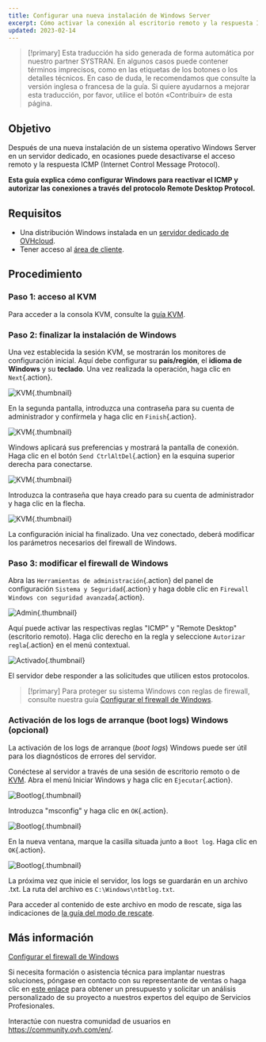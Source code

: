 ```yaml
---
title: Configurar una nueva instalación de Windows Server
excerpt: Cómo activar la conexión al escritorio remoto y la respuesta ICMP
updated: 2023-02-14
---
```


> [!primary]
> Esta traducción ha sido generada de forma automática por nuestro partner SYSTRAN. En algunos casos puede contener términos imprecisos, como en las etiquetas de los botones o los detalles técnicos. En caso de duda, le recomendamos que consulte la versión inglesa o francesa de la guía. Si quiere ayudarnos a mejorar esta traducción, por favor, utilice el botón «Contribuir» de esta página.
> 

## Objetivo

Después de una nueva instalación de un sistema operativo Windows Server en un servidor dedicado, en ocasiones puede desactivarse el acceso remoto y la respuesta ICMP (Internet Control Message Protocol).

**Esta guía explica cómo configurar Windows para reactivar el ICMP y autorizar las conexiones a través del protocolo Remote Desktop Protocol.**

## Requisitos

- Una distribución Windows instalada en un [servidor dedicado de OVHcloud](https://www.ovhcloud.com/es-es/bare-metal/).
- Tener acceso al [área de cliente](https://www.ovh.com/auth/?action=gotomanager&from=https://www.ovh.es/&ovhSubsidiary=es).

## Procedimiento

### Paso 1: acceso al KVM

Para acceder a la consola KVM, consulte la [guía KVM](/pages/cloud/dedicated/using_ipmi_on_dedicated_servers#utilizar-el-kvm-a-traves-de-su-navegador-web-solo-para-los-servidores-mas-recientes).

### Paso 2: finalizar la instalación de Windows

Una vez establecida la sesión KVM, se mostrarán los monitores de configuración inicial. Aquí debe configurar su **país/región**, el **idioma de Windows** y su **teclado**. Una vez realizada la operación, haga clic en `Next`{.action}.

![KVM](images/setup-03.png){.thumbnail}

En la segunda pantalla, introduzca una contraseña para su cuenta de administrador y confírmela y haga clic en `Finish`{.action}.

![KVM](images/setup-04.png){.thumbnail}

Windows aplicará sus preferencias y mostrará la pantalla de conexión. Haga clic en el botón `Send CtrlAltDel`{.action} en la esquina superior derecha para conectarse.

![KVM](images/setup-05.png){.thumbnail}

Introduzca la contraseña que haya creado para su cuenta de administrador y haga clic en la flecha.

![KVM](images/setup-06.png){.thumbnail}

La configuración inicial ha finalizado. Una vez conectado, deberá modificar los parámetros necesarios del firewall de Windows.

### Paso 3: modificar el firewall de Windows

Abra las `Herramientas de administración`{.action} del panel de configuración `Sistema y Seguridad`{.action} y haga doble clic en `Firewall Windows con seguridad avanzada`{.action}.

![Admin](images/windows4.png){.thumbnail}

Aquí puede activar las respectivas reglas "ICMP" y "Remote Desktop" (escritorio remoto). Haga clic derecho en la regla y seleccione `Autorizar regla`{.action} en el menú contextual.

![Activado](images/windows5.png){.thumbnail}

El servidor debe responder a las solicitudes que utilicen estos protocolos.

> [!primary]
> Para proteger su sistema Windows con reglas de firewall, consulte nuestra guía [Configurar el firewall de Windows](/pages/bare_metal_cloud/dedicated_servers/activate-port-firewall-soft-win).
>

### Activación de los logs de arranque (boot logs) Windows (opcional)

La activación de los logs de arranque (*boot logs*) Windows puede ser útil para los diagnósticos de errores del servidor.

Conéctese al servidor a través de una sesión de escritorio remoto o de [KVM](/pages/cloud/dedicated/using_ipmi_on_dedicated_servers#utilizar-el-kvm-a-traves-de-su-navegador-web-solo-para-los-servidores-mas-recientes). Abra el menú Iniciar Windows y haga clic en `Ejecutar`{.action}.

![Bootlog](images/windowsboot1.png){.thumbnail}

Introduzca "msconfig" y haga clic en `OK`{.action}.

![Bootlog](images/windowsboot2.png){.thumbnail}

En la nueva ventana, marque la casilla situada junto a `Boot log`. Haga clic en `OK`{.action}.

![Bootlog](images/windowsboot3.png){.thumbnail}

La próxima vez que inicie el servidor, los logs se guardarán en un archivo .txt. La ruta del archivo es `C:\Windows\ntbtlog.txt`.

Para acceder al contenido de este archivo en modo de rescate, siga las indicaciones de [la guía del modo de rescate](/pages/bare_metal_cloud/dedicated_servers/rescue_mode).

## Más información

[Configurar el firewall de Windows](/pages/bare_metal_cloud/dedicated_servers/activate-port-firewall-soft-win)

Si necesita formación o asistencia técnica para implantar nuestras soluciones, póngase en contacto con su representante de ventas o haga clic en [este enlace](https://www.ovhcloud.com/es-us/professional-services/) para obtener un presupuesto y solicitar un análisis personalizado de su proyecto a nuestros expertos del equipo de Servicios Profesionales.

Interactúe con nuestra comunidad de usuarios en <https://community.ovh.com/en/>.